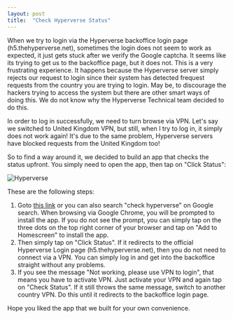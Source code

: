 ```yaml
---
layout: post
title:  "Check Hyperverse Status"
---
```


When we try to login via the Hyperverse backoffice login page (h5.thehyperverse.net), sometimes the login does not seem to work as expected, it just gets stuck after we verify the Google captcha. It seems like its trying to get us to the backoffice page, but it does not. This is a very frustrating experience. It happens because the Hyperverse server simply rejects our request to login since their system has detected frequest requests from the country you are trying to login. May be, to discourage the hackers trying to access the system but there are other smart ways of doing this. We do not know why the Hyperverse Technical team decided to do this.

In order to log in successfully, we need to turn browse via VPN. Let's say we switched to United Kingdom VPN, but still, when I try to log in, it simply does not work again! It's due to the same problem, Hyperverse servers have blocked requests from the United Kingdom too!

So to find a way around it, we decided to build an app that checks the status upfront. You simply need to open the app, then tap on "Click Status":

![Hyperverse](/blog/images/upload/post1/1.png)

These are the following steps:
1. Goto [this link](https://hypercommunity.github.io/) or you can also search "check hyperverse" on Google search. When browsing via Google Chrome, you will be prompted to install the app. If you do not see the prompt, you can simply tap on the three dots on the top right corner of your browser and tap on "Add to Homescreen" to install the app.
2. Then simply tap on "Click Status". If it redirects to the official Hyperverse Login page (h5.thehyperverse.net), then you do not need to connect via a VPN. You can simply log in and get into the backoffice straight without any problems.
3. If you see the message "Not working, please use VPN to login", that means you have to activate VPN. Just activate your VPN and again tap on "Check Status". If it still throws the same message, switch to another country VPN. Do this until it redirects to the backoffice login page. 

Hope you liked the app that we built for your own convenience. 
